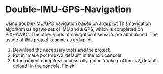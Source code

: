 # Double-IMU-GPS-Navigation
Using double-IMU/GPS navigation based on ardupilot
This navigation algorithm using two set of IMU and a GPS, which is completed on PIXHAWK2. 
The other kinds of navigational sensors are abandoned. The usage of this project is same as ardupilot.
1. Download the necessary tools and the project.
2. Put in 'make px4fmu-v2_default' in the px4 concole.
3. If the project compiles successfully, put in 'make px4fmu-v2_default upload' in the concole.
Finish!
